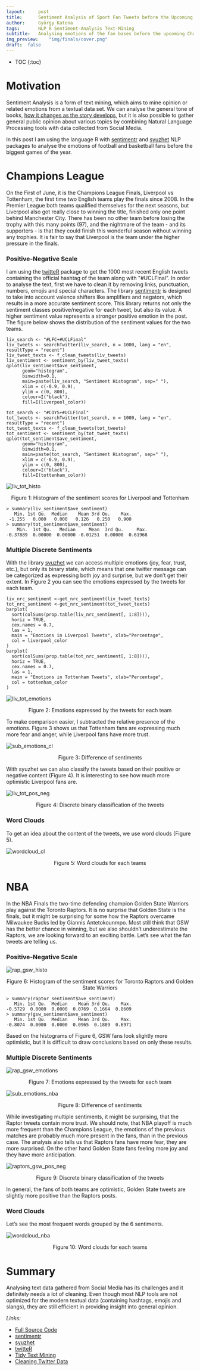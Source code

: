 ```yaml
---
layout:     post
title:      Sentiment Analysis of Sport Fan Tweets before the Upcoming Finals
author:     György Katona
tags: 		NLP R Sentiment-Analysis Text-Mining
subtitle:   Analysing emotions of the fan bases before the upcoming Champions League and NBA Finals
img_preview:	"img/finals/cover.png"
draft:	false
---
```


* TOC
{:toc}

# Motivation

Sentiment Analysis is a form of text mining, which aims to mine opinion or related emotions from a textual data set. We can analyse the general tone of books, [how it changes as the story develops](https://www.tidytextmining.com/sentiment.html), but it is also possible to gather general public opinion about various topics by combining Natural Language Processing tools with data collected from Social Media.

In this post I am using the language R with [sentimentr](https://github.com/trinker/sentimentr) and [syuzhet](https://github.com/mjockers/syuzhet) NLP packages to analyse the emotions of football and basketball fans before the biggest games of the year.

# Champions League

On the First of June, it is the Champions League Finals, Liverpool vs Tottenham, the first time two English teams play the finals since 2008. In the Premier League both teams qualified themselves for the next seasons, but Liverpool also got really close to winning the title, finished only one point behind Manchester City. There has been no other team before losing the trophy with this many points (97), and the nightmare of the team - and its supporters - is that they could finish this wonderful season without winning any trophies. It is fair to say that Liverpool is the team under the higher pressure in the finals.

### Positive-Negative Scale

I am using the [twitteR](https://cran.r-project.org/web/packages/twitteR/README.html) package to get the 1000 most recent English tweets containing the official hashtag of the team along with "#UCLFinal". In order to analyse the text, first we have to clean it by removing links, punctuation, numbers, emojis and special characters. The library [sentimentr](https://github.com/trinker/sentimentr) is designed to take into account valence shifters like amplifiers and negators, which results in a more accurate sentiment score. This library returns not only the sentiment classes positive/negative for each tweet, but also its value. A higher sentiment value represents a stronger positive emotion in the post. The figure below shows the distribution of the sentiment values for the two teams.

```
liv_search <- "#LFC+#UCLFinal"
liv_tweets <- searchTwitter(liv_search, n = 1000, lang = "en", resultType = "recent")
liv_tweet_texts <- f_clean_tweets(liv_tweets)
liv_sentiment <- sentiment_by(liv_tweet_texts)
qplot(liv_sentiment$ave_sentiment,
      geom="histogram",
      binwidth=0.1,
      main=paste(liv_search, "Sentiment Histogram", sep=" "),
      xlim = c(-0.9, 0.9),
      ylim = c(0, 800),
      colour=I("black"),
      fill=I(liverpool_color))

tot_search <- "#COYS+#UCLFinal"
tot_tweets <- searchTwitter(tot_search, n = 1000, lang = "en", resultType = "recent")
tot_tweet_texts <- f_clean_tweets(tot_tweets)
tot_sentiment <- sentiment_by(tot_tweet_texts)
qplot(tot_sentiment$ave_sentiment,
      geom="histogram",
      binwidth=0.1,
      main=paste(tot_search, "Sentiment Histogram", sep=" "),
      xlim = c(-0.9, 0.9),
      ylim = c(0, 800),
      colour=I("black"),
      fill=I(tottenham_color))
```

![liv_tot_histo](https://georgekatona.com/img/finals/liv_tot_histo.png)
<p align="center">Figure 1: Histogram of the sentiment scores for Liverpool and Tottenham</p>

```
> summary(liv_sentiment$ave_sentiment)
   Min. 1st Qu.  Median    Mean 3rd Qu.    Max.
 -1.255   0.000   0.000   0.126   0.250   0.900
> summary(tot_sentiment$ave_sentiment)
    Min.  1st Qu.   Median     Mean  3rd Qu.     Max.
-0.37889  0.00000  0.00000 -0.01251  0.00000  0.61968
```

### Multiple Discrete Sentiments

With the library [syuzhet]() we can access multiple emotions (joy, fear, trust, etc.), but only its binary state, which means that one twitter message can be categorized as expressing both joy and surprise, but we don’t get their extent. In Figure 2 you can see the emotions expressed by the tweets for each team.

```
liv_nrc_sentiment <-get_nrc_sentiment(liv_tweet_texts)
tot_nrc_sentiment <-get_nrc_sentiment(tot_tweet_texts)
barplot(
  sort(colSums(prop.table(liv_nrc_sentiment[, 1:8]))), 
  horiz = TRUE, 
  cex.names = 0.7, 
  las = 1, 
  main = "Emotions in Liverpool Tweets", xlab="Percentage",
  col = liverpool_color
)
barplot(
  sort(colSums(prop.table(tot_nrc_sentiment[, 1:8]))), 
  horiz = TRUE, 
  cex.names = 0.7, 
  las = 1, 
  main = "Emotions in Tottenham Tweets", xlab="Percentage",
  col = tottenham_color
)
```

![liv_tot_emotions](https://georgekatona.com/img/finals/liv_tot_emotions.png)
<p align="center">Figure 2: Emotions expressed by the tweets for each team</p>

To make comparison easier, I subtracted the relative presence of the emotions. Figure 3 shows us that Tottenham fans are expressing much more fear and anger, while Liverpool fans have more trust.

![sub_emotions_cl](https://georgekatona.com/img/finals/sub_emotions_cl.png)
<p align="center">Figure 3: Difference of sentiments</p>

With syuzhet we can also classify the tweets based on their positive or negative content (Figure 4). It is interesting to see how much more optimistic Liverpool fans are.

![liv_tot_pos_neg](https://georgekatona.com/img/finals/liv_tot_pos_neg.png)
<p align="center">Figure 4: Discrete binary classification of the tweets</p>


### Word Clouds

To get an idea about the content of the tweets, we use word clouds (Figure 5).

![wordcloud_cl](https://georgekatona.com/img/finals/wordcloud_cl.png)
<p align="center">Figure 5: Word clouds for each teams</p>

# NBA

In the NBA Finals the two-time defending champion Golden State Warriors play against the Toronto Raptors. It is no surprise that Golden State is the finals, but it might be surprising for some how the Raptors overcame Milwaukee Bucks led by Giannis Antetokounmpo. Most still think that GSW has the better chance in winning, but we also shouldn’t underestimate the Raptors, we are looking forward to an exciting battle. Let’s see what the fan tweets are telling us.

### Positive-Negative Scale

![rap_gsw_histo](https://georgekatona.com/img/finals/rap_gsw_histo.png)
<p align="center">Figure 6: Histogram of the sentiment scores for Toronto Raptors and Golden State Warriors</p>

```
> summary(raptor_sentiment$ave_sentiment)
   Min. 1st Qu.  Median    Mean 3rd Qu.    Max.
-0.5729  0.0000  0.0000  0.0769  0.1664  0.8609
> summary(gsw_sentiment$ave_sentiment)
   Min. 1st Qu.  Median    Mean 3rd Qu.    Max.
-0.8074  0.0000  0.0000  0.0965  0.1809  0.6971
```

Based on the histograms of Figure 6, GSW fans look slightly more optimistic, but it is difficult to draw conclusions based on only these results.

### Multiple Discrete Sentiments

![rap_gsw_emotions](https://georgekatona.com/img/finals/rap_gsw_emotions.png)
<p align="center">Figure 7: Emotions expressed by the tweets for each team</p>

![sub_emotions_nba](https://georgekatona.com/img/finals/sub_emotions_nba.png)
<p align="center">Figure 8: Difference of sentiments</p>

While investigating multiple sentiments, it might be surprising, that the Raptor tweets contain more trust. We should note, that NBA playoff is much more frequent than the Champions League, the emotions of the previous matches are probably much more present in the fans, than in the previous case. The analysis also tells us that Raptors fans have more fear, they are more surprised. On the other hand Golden State fans feeling more joy and they have more anticipation.

![raptors_gsw_pos_neg](https://georgekatona.com/img/finals/raptors_gsw_pos_neg.png)
<p align="center">Figure 9: Discrete binary classification of the tweets</p>

In general, the fans of both teams are optimistic, Golden State tweets are slightly more positive than the Raptors posts.

### Word Clouds

Let’s see the most frequent words grouped by the 6 sentiments.

![wordcloud_nba](https://georgekatona.com/img/finals/wordcloud_nba.png)
<p align="center">Figure 10: Word clouds for each teams</p>

# Summary

Analysing text data gathered from Social Media has its challenges and it definitely needs a lot of cleaning. Even though most NLP tools are not optimized for the modern textual data (containing hashtags, emojis and slangs), they are still efficient in providing insight into general opinion.


*Links:*
- [Full Source Code](https://github.com/georgekatona/MajorFinalsSentiments)
- [sentimentr](https://github.com/trinker/sentimentr)
- [syuzhet](https://github.com/mjockers/syuzhet)
- [twitteR](https://cran.r-project.org/web/packages/twitteR/README.html)
- [Tidy Text Mining](https://www.tidytextmining.com/sentiment.html)
- [Cleaning Twitter Data](http://rpubs.com/kevinsis/sentiment2)
